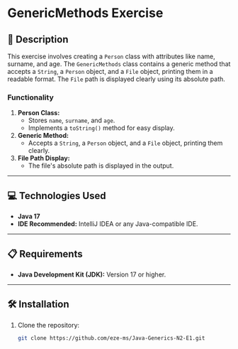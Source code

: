 # GenericMethods Exercise

## 📄 Description
This exercise involves creating a `Person` class with attributes like name, surname, and age. The `GenericMethods` class contains a generic method that accepts a `String`, a `Person` object, and a `File` object, printing them in a readable format. The `File` path is displayed clearly using its absolute path.

### Functionality
1. **Person Class:**
   - Stores `name`, `surname`, and `age`.
   - Implements a `toString()` method for easy display.
2. **Generic Method:**
   - Accepts a `String`, a `Person` object, and a `File` object, printing them clearly.
3. **File Path Display:**
   - The file's absolute path is displayed in the output.

---

## 💻 Technologies Used
- **Java 17**
- **IDE Recommended:** IntelliJ IDEA or any Java-compatible IDE.

---

## 📋 Requirements
- **Java Development Kit (JDK):** Version 17 or higher.

---

## 🛠️ Installation
1. Clone the repository:
   ```bash
   git clone https://github.com/eze-ms/Java-Generics-N2-E1.git
